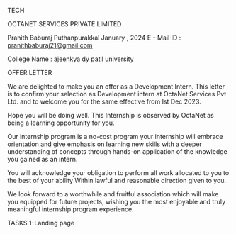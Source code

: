 TECH

OCTANET SERVICES PRIVATE LIMITED

Pranith Baburaj Puthanpurakkal
January , 2024
E - Mail ID : pranithbaburaj21@gmail.com

College Name : ajeenkya dy patil university

OFFER LETTER

We are delighted to make you an offer as a Development Intern. This letter is to confirm your
selection as Development intern at OctaNet Services Pvt Ltd. and to welcome you for the same
effective from Ist Dec 2023.

Hope you will be doing well. This Internship is observed by OctaNet as being a learning
opportunity for you.

Our internship program is a no-cost program your internship will embrace orientation and
give emphasis on learning new skills with a deeper understanding of concepts through
hands-on application of the knowledge you gained as an intern.

You will acknowledge your obligation to perform all work allocated to you to the best of your
ability Within lawful and reasonable direction given to you.

We look forward to a worthwhile and fruitful association which will make you equipped for
future projects, wishing you the most enjoyable and truly meaningful internship program
experience.

TASKS
1-Landing page
